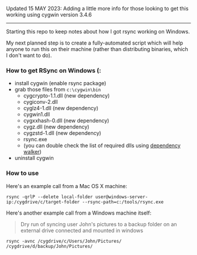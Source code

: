 Updated 15 MAY 2023: Adding a little more info for those looking to get this working using cygwin version 3.4.6
***
Starting this repo to keep notes about how I got rsync working on Windows.

My next planned step is to create a fully-automated script which will help anyone to run this on their machine (rather than distributing binaries, which I don't want to do).

### How to get RSync on Windows (:

- install cygwin (enable rsync package)
- grab those files from `c:\cygwin\bin`
  - cygcrypto-1.1.dll (new dependency)
  - cygiconv-2.dll
  - cyglz4-1.dll (new dependency)
  - cygwin1.dll
  - cygxxhash-0.dll (new dependency)
  - cygz.dll (new dependency)
  - cygzstd-1.dll (new dependency)
  - rsync.exe
  - (you can double check the list of required dlls using [dependency walker](http://www.dependencywalker.com))
- uninstall cygwin

### How to use

Here's an example call from a Mac OS X machine:

```
rsync -qrlP --delete local-folder user@windows-server-ip:/cygdrive/c/target-folder --rsync-path=c:/tools/rsync.exe
```

Here's another example call from a Windows machine itself:
> Dry run of syncing user John's pictures to a backup folder on an external drive connected and mounted in windows
```
rsync -avnc /cygdrive/c/Users/John/Pictures/ /cygdrive/d/backup/John/Pictures/
```
